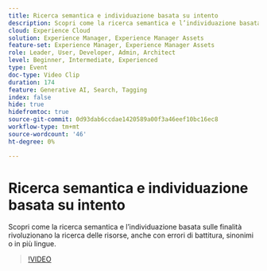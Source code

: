 ```yaml
---
title: Ricerca semantica e individuazione basata su intento
description: Scopri come la ricerca semantica e l’individuazione basata sulle finalità rivoluzionano la ricerca delle risorse, anche con errori di battitura, sinonimi o in più lingue.
cloud: Experience Cloud
solution: Experience Manager, Experience Manager Assets
feature-set: Experience Manager, Experience Manager Assets
role: Leader, User, Developer, Admin, Architect
level: Beginner, Intermediate, Experienced
type: Event
doc-type: Video Clip
duration: 174
feature: Generative AI, Search, Tagging
index: false
hide: true
hidefromtoc: true
source-git-commit: 0d93dab6ccdae1420589a00f3a46eef10bc16ec8
workflow-type: tm+mt
source-wordcount: '46'
ht-degree: 0%

---
```



# Ricerca semantica e individuazione basata su intento

Scopri come la ricerca semantica e l’individuazione basata sulle finalità rivoluzionano la ricerca delle risorse, anche con errori di battitura, sinonimi o in più lingue.

>[!VIDEO](https://video.tv.adobe.com/v/3459220/?learn=on&enablevpops)
